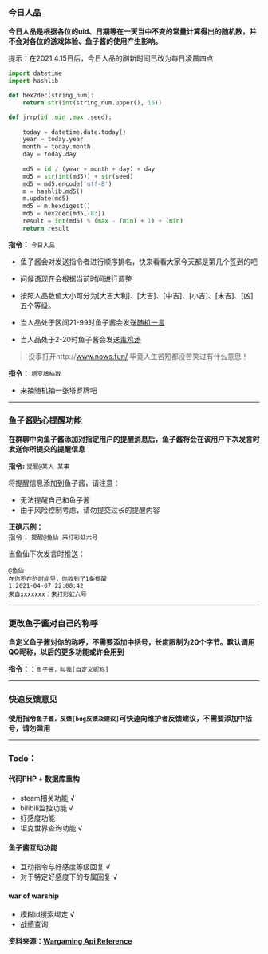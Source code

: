 ﻿

### 今日人品
**今日人品是根据各位的uid、日期等在一天当中不变的常量计算得出的随机数，并不会对各位的游戏体验、鱼子酱的使用产生影响。**

提示：在2021.4.15日后，今日人品的刷新时间已改为每日凌晨四点

```python
import datetime
import hashlib

def hex2dec(string_num):
    return str(int(string_num.upper(), 16))

def jrrp(id ,min ,max ,seed):
    
    today = datetime.date.today()
    year = today.year
    month = today.month
    day = today.day
    
    md5 = id / (year + month + day) + day
    md5 = str(int(md5)) + str(seed)
    md5 = md5.encode('utf-8')
    m = hashlib.md5()
    m.update(md5)
    md5 = m.hexdigest()
    md5 = hex2dec(md5[-8:])
    result = int(md5) % (max - (min) + 1) + (min)
    return result
```

**指令：** `今日人品`

* 鱼子酱会对发送指令者进行顺序排名，快来看看大家今天都是第几个签到的吧

* 问候语现在会根据当前时间进行调整

* 按照人品数值大小可分为[大吉大利]、[大吉]、[中吉]、[小吉]、[末吉]、[凶]五个等级。

* 当人品处于区间21-99时鱼子酱会发送[随机一言](https://hitokoto.cn/)

* 当人品处于2-20时鱼子酱会发送[毒鸡汤](https://github.com/egotong/nows)

> 没事打开http://www.nows.fun/ 毕竟人生苦短都没苦笑过有什么意思！

**指令：** `塔罗牌抽取`

* 来抽随机抽一张塔罗牌吧

***

### 鱼子酱贴心提醒功能

**在群聊中向鱼子酱添加对指定用户的提醒消息后，鱼子酱将会在该用户下次发言时发送你所提交的提醒信息**

**指令:** `提醒@某人 某事`

将提醒信息添加到鱼子酱，请注意：

* 无法提醒自己和鱼子酱
* 由于风险控制考虑，请勿提交过长的提醒内容

**正确示例：**  
指令： `提醒@鱼仙 来打彩虹六号`

当鱼仙下次发言时推送：
```
@鱼仙
在你不在的时间里，你收到了1条提醒
1.2021-04-07 22:00:42
来自xxxxxxx：来打彩虹六号
```

***


### 更改鱼子酱对自己的称呼
**自定义鱼子酱对你的称呼，不需要添加中括号，长度限制为20个字节。默认调用QQ昵称，以后的更多功能或许会用到**

**指令：**：`鱼子酱，叫我[自定义昵称]`

***

### 快速反馈意见

**使用指令`鱼子酱，反馈[bug反馈及建议]`可快速向维护者反馈建议，不需要添加中括号，请勿滥用**

***

### Todo：
#### 代码PHP + 数据库重构
* steam相关功能 √
* bilibili监控功能 √
* 好感度功能 
* 坦克世界查询功能 √

#### 鱼子酱互动功能
* 互动指令与好感度等级回复 √
* 对于特定好感度下的专属回复 √

#### war of warship
* 模糊id搜索绑定 √
* 战绩查询 

**资料来源：[Wargaming Api Reference](https://developers.wargaming.net/reference/all/wot/account/list/?r_realm=ru)**